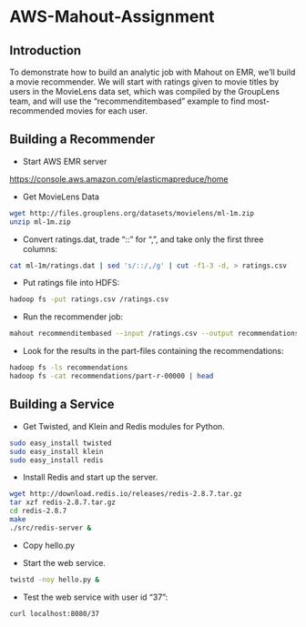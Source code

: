 # AWS-Mahout-Assignment

## Introduction

To demonstrate how to build an analytic job with Mahout on EMR, we’ll build a movie recommender. We will start with ratings given to movie titles by users in the MovieLens data set, which was compiled by the GroupLens team, and will use the “recommenditembased” example to find most-recommended movies for each user.

## Building a Recommender

+ Start AWS EMR server 

https://console.aws.amazon.com/elasticmapreduce/home

+ Get MovieLens Data
```bash
wget http://files.grouplens.org/datasets/movielens/ml-1m.zip
unzip ml-1m.zip
```
+ Convert ratings.dat, trade “::” for “,”, and take only the first three columns:
```bash
cat ml-1m/ratings.dat | sed 's/::/,/g' | cut -f1-3 -d, > ratings.csv
```
+ Put ratings file into HDFS:
```bash
hadoop fs -put ratings.csv /ratings.csv
```
+ Run the recommender job: 
```bash
mahout recommenditembased --input /ratings.csv --output recommendations --numRecommendations 10 --outputPathForSimilarityMatrix similarity-matrix --similarityClassname SIMILARITY_COSINE
```
+ Look for the results in the part-files containing the recommendations:
```bash
hadoop fs -ls recommendations
hadoop fs -cat recommendations/part-r-00000 | head
```

## Building a Service

+ Get Twisted, and Klein and Redis modules for Python. 
```bash
sudo easy_install twisted
sudo easy_install klein
sudo easy_install redis
```
+ Install Redis and start up the server. 
```bash
wget http://download.redis.io/releases/redis-2.8.7.tar.gz
tar xzf redis-2.8.7.tar.gz
cd redis-2.8.7
make
./src/redis-server &
```
+ Copy hello.py 

+ Start the web service.
```bash
twistd -noy hello.py &
```
+ Test the web service with user id “37”:
```bash
curl localhost:8080/37
```
